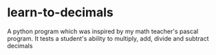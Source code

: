 # learn-to-decimals
A python program which was inspired by my math teacher's pascal program. It tests a student's ability to multiply, add, divide and subtract decimals
